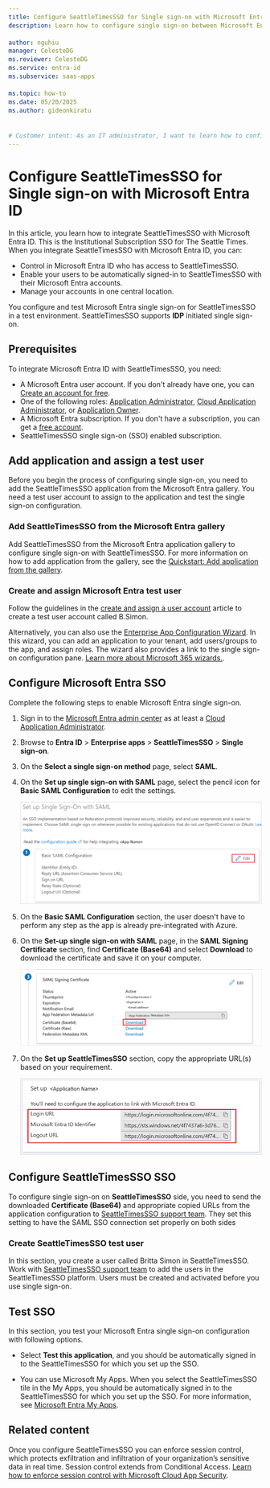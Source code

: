 ```yaml
---
title: Configure SeattleTimesSSO for Single sign-on with Microsoft Entra ID
description: Learn how to configure single sign-on between Microsoft Entra ID and SeattleTimesSSO.

author: nguhiu
manager: CelesteDG
ms.reviewer: CelesteDG
ms.service: entra-id
ms.subservice: saas-apps

ms.topic: how-to
ms.date: 05/20/2025
ms.author: gideonkiratu


# Customer intent: As an IT administrator, I want to learn how to configure single sign-on between Microsoft Entra ID and SeattleTimesSSO so that I can control who has access to SeattleTimesSSO, enable automatic sign-in with Microsoft Entra accounts, and manage my accounts in one central location.
---
```


# Configure SeattleTimesSSO for Single sign-on with Microsoft Entra ID

In this article, you learn how to integrate SeattleTimesSSO with Microsoft Entra ID. This is the Institutional Subscription SSO for The Seattle Times. When you integrate SeattleTimesSSO with Microsoft Entra ID, you can:

* Control in Microsoft Entra ID who has access to SeattleTimesSSO.
* Enable your users to be automatically signed-in to SeattleTimesSSO with their Microsoft Entra accounts.
* Manage your accounts in one central location.

You configure and test Microsoft Entra single sign-on for SeattleTimesSSO in a test environment. SeattleTimesSSO supports **IDP** initiated single sign-on.

## Prerequisites

To integrate Microsoft Entra ID with SeattleTimesSSO, you need:

* A Microsoft Entra user account. If you don't already have one, you can [Create an account for free](https://azure.microsoft.com/free/?WT.mc_id=A261C142F).
* One of the following roles: [Application Administrator](/entra/identity/role-based-access-control/permissions-reference#application-administrator), [Cloud Application Administrator](/entra/identity/role-based-access-control/permissions-reference#cloud-application-administrator), or [Application Owner](/entra/fundamentals/users-default-permissions#owned-enterprise-applications).
* A Microsoft Entra subscription. If you don't have a subscription, you can get a [free account](https://azure.microsoft.com/free/).
* SeattleTimesSSO single sign-on (SSO) enabled subscription.

## Add application and assign a test user

Before you begin the process of configuring single sign-on, you need to add the SeattleTimesSSO application from the Microsoft Entra gallery. You need a test user account to assign to the application and test the single sign-on configuration.

<a name='add-seattletimessso-from-the-azure-ad-gallery'></a>

### Add SeattleTimesSSO from the Microsoft Entra gallery

Add SeattleTimesSSO from the Microsoft Entra application gallery to configure single sign-on with SeattleTimesSSO. For more information on how to add application from the gallery, see the [Quickstart: Add application from the gallery](~/identity/enterprise-apps/add-application-portal.md).

<a name='create-and-assign-azure-ad-test-user'></a>

### Create and assign Microsoft Entra test user

Follow the guidelines in the [create and assign a user account](~/identity/enterprise-apps/add-application-portal-assign-users.md) article to create a test user account called B.Simon.

Alternatively, you can also use the [Enterprise App Configuration Wizard](https://portal.office.com/AdminPortal/home?Q=Docs#/azureadappintegration). In this wizard, you can add an application to your tenant, add users/groups to the app, and assign roles. The wizard also provides a link to the single sign-on configuration pane. [Learn more about Microsoft 365 wizards.](/microsoft-365/admin/misc/azure-ad-setup-guides). 

<a name='configure-azure-ad-sso'></a>

## Configure Microsoft Entra SSO

Complete the following steps to enable Microsoft Entra single sign-on.

1. Sign in to the [Microsoft Entra admin center](https://entra.microsoft.com) as at least a [Cloud Application Administrator](~/identity/role-based-access-control/permissions-reference.md#cloud-application-administrator).
1. Browse to **Entra ID** > **Enterprise apps** > **SeattleTimesSSO** > **Single sign-on**.
1. On the **Select a single sign-on method** page, select **SAML**.
1. On the **Set up single sign-on with SAML** page, select the pencil icon for **Basic SAML Configuration** to edit the settings.

   ![Screenshot shows how to edit Basic SAML Configuration.](common/edit-urls.png "Basic Configuration")

1. On the **Basic SAML Configuration** section, the user doesn't have to perform any step as the app is already pre-integrated with Azure.

1. On the **Set-up single sign-on with SAML** page, in the **SAML Signing Certificate** section, find **Certificate (Base64)** and select **Download** to download the certificate and save it on your computer.

    ![Screenshot shows the Certificate download link.](common/certificatebase64.png "Certificate")

1. On the **Set up SeattleTimesSSO** section, copy the appropriate URL(s) based on your requirement.

	![Screenshot shows to copy configuration appropriate URL.](common/copy-configuration-urls.png "Metadata")

## Configure SeattleTimesSSO SSO

To configure single sign-on on **SeattleTimesSSO** side, you need to send the downloaded **Certificate (Base64)** and appropriate copied URLs from the application configuration to [SeattleTimesSSO support team](mailto:it-hostingadmin@seattletimes.com). They set this setting to have the SAML SSO connection set properly on both sides

### Create SeattleTimesSSO test user

In this section, you create a user called Britta Simon in SeattleTimesSSO. Work with [SeattleTimesSSO support team](mailto:it-hostingadmin@seattletimes.com) to add the users in the SeattleTimesSSO platform. Users must be created and activated before you use single sign-on.

## Test SSO 

In this section, you test your Microsoft Entra single sign-on configuration with following options.

* Select **Test this application**, and you should be automatically signed in to the SeattleTimesSSO for which you set up the SSO.

* You can use Microsoft My Apps. When you select the SeattleTimesSSO tile in the My Apps, you should be automatically signed in to the SeattleTimesSSO for which you set up the SSO. For more information, see [Microsoft Entra My Apps](/azure/active-directory/manage-apps/end-user-experiences#azure-ad-my-apps).

## Related content

Once you configure SeattleTimesSSO you can enforce session control, which protects exfiltration and infiltration of your organization’s sensitive data in real time. Session control extends from Conditional Access. [Learn how to enforce session control with Microsoft Cloud App Security](/cloud-app-security/proxy-deployment-aad).
